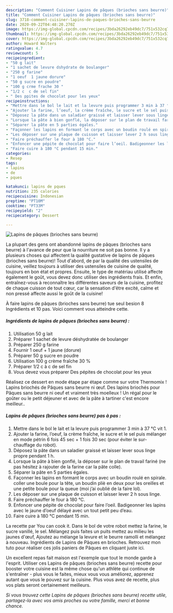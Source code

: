 ```yaml
---
description: "Comment Cuisiner Lapins de pâques (brioches sans beurre)"
title: "Comment Cuisiner Lapins de pâques (brioches sans beurre)"
slug: 3718-comment-cuisiner-lapins-de-paques-brioches-sans-beurre
date: 2020-09-22T04:48:20.270Z
image: https://img-global.cpcdn.com/recipes/3bda26292eb49dc7/751x532cq70/lapins-de-paques-brioches-sans-beurre-photo-principale-de-la-recette.jpg
thumbnail: https://img-global.cpcdn.com/recipes/3bda26292eb49dc7/751x532cq70/lapins-de-paques-brioches-sans-beurre-photo-principale-de-la-recette.jpg
cover: https://img-global.cpcdn.com/recipes/3bda26292eb49dc7/751x532cq70/lapins-de-paques-brioches-sans-beurre-photo-principale-de-la-recette.jpg
author: Howard Walters
ratingvalue: 4.7
reviewcount: 5
recipeingredient:
- "50 g lait"
- "1 sachet de levure dshydrate de boulanger"
- "250 g farine"
- "1 oeuf  1 jaune dorure"
- "50 g sucre en poudre"
- "100 g crme frache 30 "
- "1/2 c  c de sel fin"
- " Des ppites de chocolat pour les yeux"
recipeinstructions:
- "Mettre dans le bol le lait et la levure puis programmer 3 min à 37 °C vit 1."
- "Ajouter la farine, l’oeuf, la crème fraîche, le sucre et le sel puis mélanger en mode pétrin 6 fois 45 sec + 1 fois 30 sec (pour éviter le sur-chauffage du robot)."
- "Déposez la pâte dans un saladier graissé et laisser lever sous linge propre pendant 1 h."
- "Lorsque la pâte à bien gonflé, la déposer sur le plan de travail fariné (ne pas hésitez à rajouter de la farine car la pâte colle)."
- "Séparer la pâte en 5 parties égales."
- "Façonner les lapins en formant le corps avec un boudin roulé en spirale. coller une boule pour la tête, un boudin pliè en deux pour les oreilles et une petite boule pour la queue (moi j’ai oublié de la faire lol)."
- "Les déposer sur une plaque de cuisson et laisser lever 2 h sous linge."
- "Faire préchauffer le four à 180 °C."
- "Enfoncer une pépite de chocolat pour faire l’oeil. Badigeonner les lapins avec le jaune d’oeuf délayé avec un tout petit peu d’eau."
- "Faire cuire à 180 °C pendant 15 min."
categories:
- Resep
tags:
- lapins
- de
- pques

katakunci: lapins de pques 
nutrition: 235 calories
recipecuisine: Indonesian
preptime: "PT10M"
cooktime: "PT33M"
recipeyield: "2"
recipecategory: Dessert

---
```



![Lapins de pâques (brioches sans beurre)](https://img-global.cpcdn.com/recipes/3bda26292eb49dc7/751x532cq70/lapins-de-paques-brioches-sans-beurre-photo-principale-de-la-recette.jpg)

La plupart des gens ont abandonné lapins de pâques (brioches sans beurre) à l'avance de peur que la nourriture ne soit pas bonne. Il y a plusieurs choses qui affectent la qualité gustative de lapins de pâques (brioches sans beurre)! Tout d'abord, de par la qualité des ustensiles de cuisine, veillez toujours à utiliser des ustensiles de cuisine de qualité, toujours en bon état et propres. Ensuite, le type de matériau utilisé affecte également le goût, vous devez donc utiliser des ingrédients frais. Et enfin, entraînez-vous à reconnaître les différentes saveurs de la cuisine, profitez de chaque cuisson de tout cœur, car la sensation d'être excité, calme et non pressé affecte aussi le goût de la cuisine!

<!--inarticleads1-->

À faire lapins de pâques (brioches sans beurre) tue seul besion 8 Ingrédients et 10 pas. Voici comment vous atteindre cette.

##### Ingrédients de lapins de pâques (brioches sans beurre) :

1. Utilisation 50 g lait
1. Préparer 1 sachet de levure déshydratée de boulanger
1. Préparer 250 g farine
1. Fournir 1 oeuf + 1 jaune (dorure)
1. Préparer 50 g sucre en poudre
1. Utilisation 100 g crème fraîche 30 %
1. Préparer 1/2 c à c de sel fin
1. Vous devez vous préparer  Des pépites de chocolat pour les yeux


Réalisez ce dessert en mode étape par étape comme sur votre Thermomix ! Lapins briochés de Pâques sans beurre ni œuf. Des lapins briochés pour Pâques sans beurre ni oeuf et vraiment très moelleux ! Un régal pour le goûter ou le petit déjeuner et avec de la pâte à tartiner c&#39;est encore meilleur.. 

<!--inarticleads2-->

##### Lapins de pâques (brioches sans beurre) pas à pas :

1. Mettre dans le bol le lait et la levure puis programmer 3 min à 37 °C vit 1.
1. Ajouter la farine, l’oeuf, la crème fraîche, le sucre et le sel puis mélanger en mode pétrin 6 fois 45 sec + 1 fois 30 sec (pour éviter le sur-chauffage du robot).
1. Déposez la pâte dans un saladier graissé et laisser lever sous linge propre pendant 1 h.
1. Lorsque la pâte à bien gonflé, la déposer sur le plan de travail fariné (ne pas hésitez à rajouter de la farine car la pâte colle).
1. Séparer la pâte en 5 parties égales.
1. Façonner les lapins en formant le corps avec un boudin roulé en spirale. coller une boule pour la tête, un boudin pliè en deux pour les oreilles et une petite boule pour la queue (moi j’ai oublié de la faire lol).
1. Les déposer sur une plaque de cuisson et laisser lever 2 h sous linge.
1. Faire préchauffer le four à 180 °C.
1. Enfoncer une pépite de chocolat pour faire l’oeil. Badigeonner les lapins avec le jaune d’oeuf délayé avec un tout petit peu d’eau.
1. Faire cuire à 180 °C pendant 15 min.


La recette par You can cook it. Dans le bol de votre robot mettez la farine, le sucre vanillé, le sel. Mélangez puis faites un puits mettez au milieu les jaunes d&#39;œuf, Ajoutez au mélange la levure et le beurre ramolli et mélangez à nouveau. Ingrédients de Lapins de Pâques en brioches. Retrouvez mon tuto pour réaliser ces jolis paniers de Pâques en cliquant juste ici. 

<!--inarticleads1-->

<p>
Un excellent repas fait maison est l'exemple que tout le monde garde à l'esprit. Utiliser ces Lapins de pâques (brioches sans beurre) recette pour booster votre cuisine est la même chose qu'un athlète qui continue de s'entraîner - plus vous le faites, mieux vous vous améliorez, apprenez autant que vous le pouvez sur la cuisine. Plus vous avez de recette, plus vos plats seront certainement meilleurs.
</p>

<p>
<i>Si vous trouvez cette Lapins de pâques (brioches sans beurre) recette utile, partagez-la avec vos amis proches ou votre famille, merci et bonne chance.</i>
</p>
